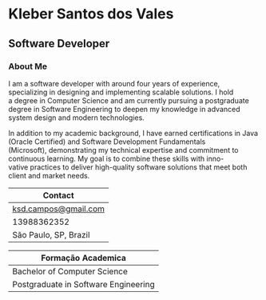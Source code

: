 # Kleber Santos dos Vales
## Software Developer

### About Me

I am a software developer with around four years of experience, specializing in designing and implementing scalable solutions. I hold \
a degree in Computer Science and am currently pursuing a postgraduate degree in Software Engineering to deepen my knowledge in advanced \
system design and modern technologies.

In addition to my academic background, I have earned certifications in Java (Oracle Certified) and Software Development Fundamentals \
(Microsoft), demonstrating my technical expertise and commitment to continuous learning. My goal is to combine these skills with inno- \
vative practices to deliver high-quality software solutions that meet both client and market needs.

|Contact              | 
|---------------------|
|ksd.campos@gmail.com | 
|13988362352          |  
|São Paulo, SP, Brazil|     

|Formação Academica |
|-------------------|
|Bachelor of Computer Science|
|Postgraduate in Software Engineering|
